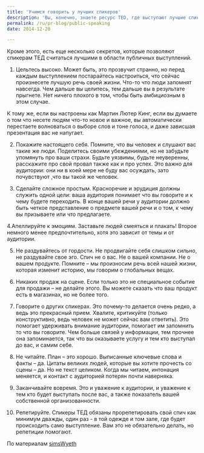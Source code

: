 ```yaml
---
title: 'Учимся говорить у лучших спикеров'
description: 'Вы, конечно, знаете ресурс TED, где выступают лучшие спикеры. Стандартная длина выступления на TED - 18 минут. И это не случайно – считается, что примерно столько взрослый человек может удерживать внимание. Кроме этого, есть еще несколько секретов, которые позволяют спикерам ТЕД считаться лучшими в области публичных выступлений.'
permalink: /ru/pr-blog/public-speaking
date: 2014-12-20

---
```


Кроме этого, есть еще несколько секретов, которые позволяют спикерам ТЕД считаться лучшими в области публичных выступлений.

1. Цельтесь высоко. Может быть, это прозвучит странно, но перед каждым выступлением постарайтесь настроиться, что сейчас произнесете лучшую речь своей жизни. Что-то что люди запомнят навсегда. Чем дальше вы целитесь, тем дальше вы в результате прыгнете. Нет ничего плохого в том, чтобы быть амбициозным в этом случае.

К тому же, если вы настроены как Мартин Лютер Кинг, если вы думаете о том что несете людям что-то новое и важное, вы автоматически перестаете волноваться о выборе слов и тоне голоса, и даже зависшая презентация вас не напугает.

2. Покажите настоящего себя. Помните, что вы человек и слушают вас такие же люди. Поделитесь своими убеждениями, но не забудьте упомянуть про ваши страхи. Будьте уязвимы, будьте неуверенны, расскажите про свой провал также как и про успех. Это важно для аудитории: они ни в коей мере не буду вас осуждать, зато почувствуют ,что вы такой же человек.

3. Сделайте сложное простым. Красноречие и эрудиция должны служить одной цели: ваша аудитория понимает что вы говорите и к чему будете переходить.  В конце вашей речи у аудитории должно быть четкое представление о предмете вашей речи и о том, к чему вы призываете или что предлагаете.

4.Апеллируйте к эмоциям. Заставьте людей смеяться и плакать! Второе немного менее предпочтительно, хотя это зависит от темы и от аудитории.

5. Не раздувайтесь от гордости. Не продвигайте себя слишком сильно, не раздувайте свое эго. Спич не о вас. Не о вашей компании. Не о вашем продукте. Помните – мы произносим речь всей нашей жизни, которая изменит историю, мы говорим о глобальных вещах.

6. Никаких продаж на сцене. Если только это не специальное событие для продажи – не делайте этого. Вы можете сказать что ваш продукт есть в магазинах, но не более того.

7. Говорите о других спикерах. Это почему-то делается очень редко, а ведь это прекрасный прием. Хвалите, критикуйте (только конструктивно, ведь человек не может сейчас вам ответить). Это помогает удерживать внимание аудитории, помогает им запомнить то что вы говорите. Чем больше связей у информации, тем прочнее она запоминается,  так что вы оказываете услугу и тем кто выступал до вас, и  самим себе.

8. Не читайте. План – это хорошо. Выписанные ключевые слова и факты – да. Цитаты великих людей, которые вы хотите прочесть со сцены – да. Но не текст целиком. Когда мы читаем, интонация меняется, и контакт с аудиторией потерян почти наверняка.

9. Заканчивайте вовремя. Это и уважение к аудитории, и уважение к тем кто будет выступать после вас, а также показатель вашей собственной организованности.

10. Репетируйте. Спикеры ТЕД обязаны прорепетировать свой спич как минимум дважды, один раз  - в той одежде и том зале, где будет происходить само выступление. Вам это не обязательно делать, но репетиции помогают.

По материалам <a href="https://www.simswyeth.com/20130424-tips-from-ted-10-commandments-of-public-speaking/">simsWyeth</a>

